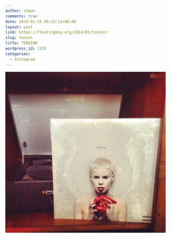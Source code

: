 ```yaml
---
author: shawn
comments: true
date: 2014-01-16 00:23:13+00:00
layout: post
link: https://floatingboy.org/2014/01/tenion/
slug: tenion
title: TEN$ION
wordpress_id: 1225
categories:
  - Instagram
---
```


[![TEN$ION](/assets/media/2014/01/69152f7c7e3111e3b43e1234561eacd8_8.jpg)](/assets/media/2014/01/69152f7c7e3111e3b43e1234561eacd8_8.jpg)
